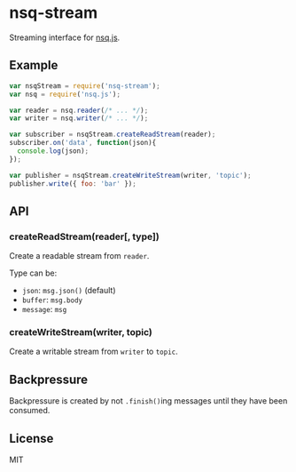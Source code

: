 
# nsq-stream

  Streaming interface for [nsq.js](https://github.com/segmentio/nsq.js).

## Example

```js
var nsqStream = require('nsq-stream');
var nsq = require('nsq.js');

var reader = nsq.reader(/* ... */);
var writer = nsq.writer(/* ... */);

var subscriber = nsqStream.createReadStream(reader);
subscriber.on('data', function(json){
  console.log(json);
});

var publisher = nsqStream.createWriteStream(writer, 'topic');
publisher.write({ foo: 'bar' });
```

## API

### createReadStream(reader[, type])

  Create a readable stream from `reader`.

  Type can be:

  - `json`: `msg.json()` (default)
  - `buffer`: `msg.body`
  - `message`: `msg`

### createWriteStream(writer, topic)

  Create a writable stream from `writer` to `topic`.

## Backpressure

  Backpressure is created by not `.finish()`ing messages until they have
  been consumed.

## License

  MIT

